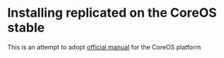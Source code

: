 # Installing replicated on the CoreOS stable

This is an attempt to adopt [official manual](https://help.replicated.com/docs/native/customer-installations/installing/) for the CoreOS platform
